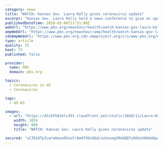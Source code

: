 ```yaml
---
category: news
title: "WATCH: Kansas Gov. Laura Kelly gives coronavirus update"
excerpt: "Kansas Gov. Laura Kelly held a news conference to give an update on the state's efforts to fight the novel coronavirus."
publishedDateTime: 2020-05-06T23:51:00Z
webUrl: "https://www.pbs.org/newshour/health/watch-kansas-gov-laura-kelly-gives-coronavirus-update"
ampWebUrl: "https://www.pbs.org/newshour/amp/health/watch-kansas-gov-laura-kelly-gives-coronavirus-update"
cdnAmpWebUrl: "https://www-pbs-org.cdn.ampproject.org/c/s/www.pbs.org/newshour/amp/health/watch-kansas-gov-laura-kelly-gives-coronavirus-update"
type: article
quality: 75
heat: 75
published: false

provider:
  name: PBS
  domain: pbs.org

topics:
  - Coronavirus in US
  - Coronavirus

tags:
  - US-KS

images:
  - url: "https://d3i6fh83elv35t.cloudfront.net/static/2018/11/Laura-Kelly_2018-11-07T054142Z_1839117658_RC1C8E14DD00_RTRMADP_3_USA-ELECTION-KANSAS-1024x880.jpg"
    width: 1024
    height: 880
    title: "WATCH: Kansas Gov. Laura Kelly gives coronavirus update"

secured: "sC7DIATpILwreHuooO5xsF/8m4fVOiHGd/soVxnegSMn6QD7z66UzVKHdoDpuQjMunQMkD45uXEqdqFa60RR+jy0zUMJLtSL0LXSv7CSSdL4uobmUew/xTIWByNEoibIOAmqh0Lh5pd2ENJVila7ipQZtCewByajOrbCtGT4dVs/f2yveWEMemHVzVuFZa4D3kSxev0mpUEE9JEumfYI25D6+a9Z2e/2qK8Q6z1mHQG+R9CPArM2vqoPmSHvww5sPpQjFdAakJCwly7TH42lqiNz0eIoajzhTrEIcDOWIcWK1xc+bmgWVSiaq2qMMI891eBvvprX/VlNJNU+UGXTSb4o1bCWK4jZ6NktIkk61sjF+6l3uflqs6KTBGY/IDZQs+6x4JitWg9VmrzsShVhZMtwzym9yxVNLR61Xu0NSbR81PB0HTItsDKI0IrrPKfDBhoGPdMa5DaQnAtUt52989h7+QCAk9w2e49PNbXD9mg=;ANMx6b6ztq2E5mw5oOPrIA=="
---
```


